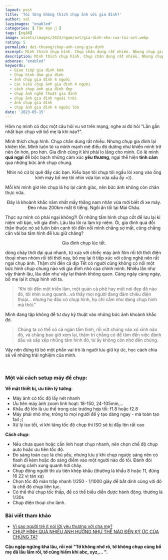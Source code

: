 ```yaml
---
layout: post
title: 'Tôi từng không thích chụp ảnh với gia đình?'
author: sal
lazyimages: "enabled"
categories: [ Tản mạn 📓 ]
tags: [ngẫm]
image: assets/images/2023/ngam/avt/gia-dinh-nho-cua-toi-avt.webp
rating: 5
permalink: doi-thuong/chup-anh-cung-gia-dinh
excerpt: Mình thích chụp hình. Chụp chân dung rất nhiều. Nhưng chụp gia đình lại khiêm tốn.
description: Mình thích chụp hình. Chụp chân dung rất nhiều. Nhưng chụp gia đình lại khiêm tốn.
adsense: "enabled"
keywords:
  - Giao tiếp gia đình kém
  - Chụp hình dùm gia đình
  - ảnh chụp gia đình 4 người
  - các kiểu chụp ảnh gia đình 4 người
  - cách chụp ảnh gia đình đẹp
  - chụp ảnh nghệ thuật gia đình
  - chụp ảnh gia đình ngoài trời
  - ảnh chụp gia đình
  - chụp ảnh gia đình 4 người lớn
date: '2023-05-15'
---
```


Hôm nọ mình có đọc một câu hỏi vu vơ trên mạng, nghe ai đó hỏi "Lần gần nhất bạn chụp với bố mẹ là khi nào?".

Mình thích chụp hình. Chụp chân dung rất nhiều. Nhưng chụp gia đình lại khiêm tốn. Mình luôn tỏ ra mình mạnh mẽ điều đó dường như khiến mình trở nên ổn hơn, pro hơn. Gia đình cũng ít khi phải lo lắng cho mình. Có lẽ mình **quá ngại** để bộc bạch những cảm xúc **yêu thương**, ngại thể hiện **tình cảm** qua những bức ảnh chụp chung.

<div class="content" style="text-align:center; ">
<img data-src="../../assets/images/2023/ngam/gia-dinh-nho-cua-toi-5.webp" class=" lazyload img-thumb lazyimg " /><br><span class="image-caption">Nhìn nó cứ bị quê đấy các bạn. Kiểu bạn tôi chụp tôi ngầu lòi xong vào ống kính máy bố mẹ tôi nhìn vừa lùn vừa xấu ấy =)).</span></div>

Mỗi khi mình giơ lên chụp là họ lại cảnh giác, nên bức ảnh không còn chân thực nữa.

<div class="content" style="text-align:center; ">
<img loading="lazy" data-src="../../assets/images/2023/ngam/gia-dinh-nho-cua-toi-8.webp" class=" lazyload img-thumb lazyimg " /><br><span class="image-caption">Đây là khoảnh khắc năm nhất mấy thằng nam nhân vừa mới biết đi xe máy. Đèo nhau 200km mất 6 tiếng. Ngồi ăn tối tại Mai Châu.</span></div>


Thực sự mình có phải ngại không?! Ôi những tấm hình chụp cốt để lưu lại kỉ niệm với bạn, với gia đình. Lâu lâu lôi ra làm kỷ niệm. Ôi, gia đình quá đỗi thân thuộc nó sẽ luôn bên cạnh tôi đến nỗi mình chẳng sợ mất, cũng chẳng cần vài ba tấm hình để lưu giữ chăng?

<div class="content" style="text-align:center; ">
<img data-src="../../assets/images/2023/ngam/gia-dinh-nho-cua-toi-3.webp" class=" lazyload img-thumb lazyimg " /><br><span class="image-caption">Gia đình chụp lúc tết.</span></div>

dòng chảy thời đại quá nhanh, từ xưa với chiếc máy ảnh film rồi tới thời điện thoại nhen nhóm rồi tới thời nay, bố mẹ lại ít tiếp xúc với công nghệ nên rất ngại chụp ảnh. Thậm chí đến cả dịp Tết có người cũng không có nổi một bức hình chụp chung nào với gia đình nhỏ của chính mình. Nhiều lần như vậy thành lâu, lâu dần như vậy lại thành không quen. Càng ngày càng ngày, bố mẹ lại ít chụp hình với ta.

> “Khi tôi đến một triển lãm, một quán cà phê hay một nơi đẹp đẽ nào đó, tôi nhìn xung quanh…và thấy mọi người đang đăm chiêu điện thoại… nhưng họ đâu có chụp hình, họ chỉ cầm như đang chụp hình mà thôi.”

Mình đang tập không để tư duy kỹ thuật vào những bức ảnh khoảnh khắc đó.

> Chúng ta có thể có cả ngàn tấm hình, rồi vứt chúng vào xó xỉnh nào đó, và chẳng bao giờ xem lại, thậm trí chẳng có để tâm đến việc đánh dấu và sắp xếp những tấm hình đó, từ ấy không còn nhớ đến chúng.

Vậy nên đừng từ bỏ một phần vai trò là người lưu giữ ký ức, học cách chia sẻ về những trải nghiệm của mình.

<div class="content" style="text-align:center; ">
<img loading="lazy" loading="lazy" data-src="../../assets/images/2023/ngam/gia-dinh-nho-cua-toi-1.webp" class=" lazyload img-thumb lazyimg " /><br><span class="image-caption"></span></div><br>

### **Một vài cách setup máy để chụp:**

**Về mặt thiết bị, ưu tiên lý tưởng**:

*   Máy ảnh có tốc độ lấy nét nhanh
*   Ưu tiên máy ảnh zoom linh hoạt: 18-150, 24-105mm,…
*   Khẩu độ lớn là ưu thế trong các trường hợp tối: f1.8 hoặc f2.8
*   Máy phải nhỏ nhẹ, trông to mọi người để ý tạo dáng ngay - mà toàn tạo fail ;(
*   Xử lý iso tốt, vì khi tăng tốc độ chụp thì ISO sẽ bị đẩy lên rất cao

**Cách chụp:**

*   Nếu chưa quen hoặc cần linh hoạt chụp nhanh, nên chọn chế độ chụp auto hoặc ưu tiên tốc độ.
*   Đo sáng toàn cục là chủ yếu, nhưng lưu ý khi chụp ngược sáng nên có flash đi kèm hoặc đo sáng điểm vào một người nào đó tối. Đánh đỏi khung cảnh xung quanh hơi cháy.
*   Chụp đông người thì ưu tiên khép khẩu (thường là khẩu 8 hoặc 11, đừng 16 22 vì tán xạ)
*   Chọn tốc độ màn trập nhanh 1/250 - 1/1000 giây để bắt dính cùng với đó là chế độ chụp liên tục.
*   Có thể thử chụp tốc thấp, để có thể biểu diễn được hành động. thường là 1/30s
*   Chụp điện thoại cho lành.

### Bài viết tham khảo

*   [Vì sao người trẻ ít nói lời yêu thương với cha mẹ?](https://dantri.com.vn/nhip-song-tre/vi-sao-nguoi-tre-it-noi-loi-yeu-thuong-voi-cha-me-20230411153041806.htm)
*   [CHỤP HÌNH QUÁ NHIỀU ẢNH HƯỞNG NHƯ THẾ NÀO ĐẾN KÝ ỨC CỦA CHÚNG TA?](https://psychub.vn/kienthuc/chup-hinh-qua-nhieu-anh-huong-nhu-the-nao-den-ky-uc-cua-chung-ta/)

**Cậu ngập ngừng khá lâu, rồi nói "Tớ không nhớ rõ, tớ không chụp cùng bố mẹ đã lâu lắm rồi, tớ cũng hiếm khi abc, xyz,... ".**
